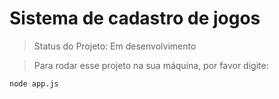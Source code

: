 <h1>Sistema de cadastro de jogos</h1>

> Status do Projeto: Em desenvolvimento

> Para rodar esse projeto na sua máquina, por favor digite:

```
node app.js
```
